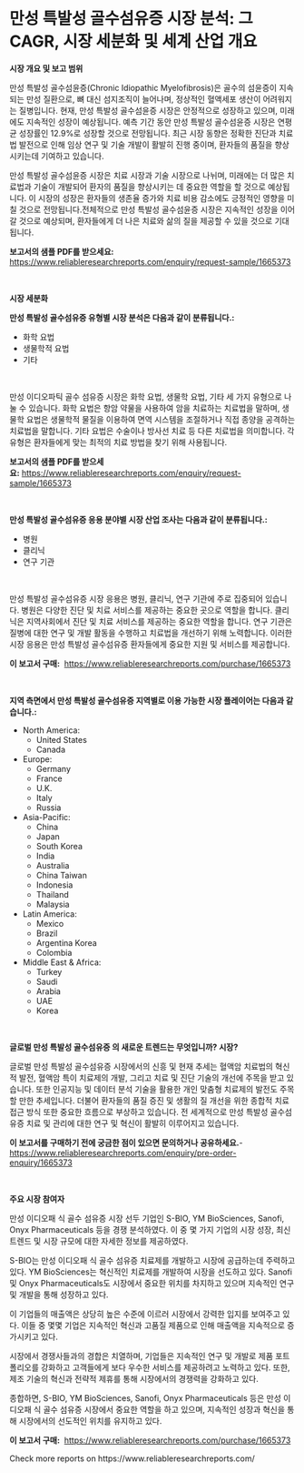 <p><h1>만성 특발성 골수섬유증 시장 분석: 그 CAGR, 시장 세분화 및 세계 산업 개요</h1></p><p><strong>시장 개요 및 보고 범위</strong></p>
<p><p>만성 특발성 골수섬윤증(Chronic Idiopathic Myelofibrosis)은 골수의 섬윤증이 지속되는 만성 질환으로, 뼈 대신 섬지조직이 늘어나며, 정상적인 혈액세포 생산이 어려워지는 질병입니다. 현재, 만성 특발성 골수섬윤증 시장은 안정적으로 성장하고 있으며, 미래에도 지속적인 성장이 예상됩니다. 예측 기간 동안 만성 특발성 골수섬윤증 시장은 연평균 성장률인 12.9%로 성장할 것으로 전망됩니다. 최근 시장 동향은 정확한 진단과 치료법 발전으로 인해 임상 연구 및 기술 개발이 활발히 진행 중이며, 환자들의 품질을 향상시키는데 기여하고 있습니다.</p><p>만성 특발성 골수섬윤증 시장은 치료 시장과 기술 시장으로 나뉘며, 미래에는 더 많은 치료법과 기술이 개발되어 환자의 품질을 향상시키는 데 중요한 역할을 할 것으로 예상됩니다. 이 시장의 성장은 환자들의 생존율 증가와 치료 비용 감소에도 긍정적인 영향을 미칠 것으로 전망됩니다.전체적으로 만성 특발성 골수섬윤증 시장은 지속적인 성장을 이어갈 것으로 예상되며, 환자들에게 더 나은 치료와 삶의 질을 제공할 수 있을 것으로 기대됩니다.</p></p>
<p><strong>보고서의 샘플 PDF를 받으세요:</strong> <a href="https://www.reliableresearchreports.com/enquiry/request-sample/1665373">https://www.reliableresearchreports.com/enquiry/request-sample/1665373</a></p>
<p>&nbsp;</p>
<p><strong>시장 세분화</strong></p>
<p><strong>만성 특발성 골수섬유증 유형별 시장 분석은 다음과 같이 분류됩니다.:</strong></p>
<p><ul><li>화학 요법</li><li>생물학적 요법</li><li>기타</li></ul></p>
<p>&nbsp;</p>
<p><p> 만성 이디오파틱 골수 섬유증 시장은 화학 요법, 생물학 요법, 기타 세 가지 유형으로 나눌 수 있습니다. 화학 요법은 항암 약물을 사용하여 암을 치료하는 치료법을 말하며, 생물학 요법은 생물학적 물질을 이용하여 면역 시스템을 조절하거나 직접 종양을 공격하는 치료법을 말합니다. 기타 요법은 수술이나 방사선 치료 등 다른 치료법을 의미합니다. 각 유형은 환자들에게 맞는 최적의 치료 방법을 찾기 위해 사용됩니다.</p></p>
<p><strong>보고서의 샘플 PDF를 받으세요:</strong>&nbsp;<a href="https://www.reliableresearchreports.com/enquiry/request-sample/1665373">https://www.reliableresearchreports.com/enquiry/request-sample/1665373</a></p>
<p>&nbsp;</p>
<p><strong> 만성 특발성 골수섬유증 응용 분야별 시장 산업 조사는 다음과 같이 분류됩니다.:</strong></p>
<p><ul><li>병원</li><li>클리닉</li><li>연구 기관</li></ul></p>
<p>&nbsp;</p>
<p><p>만성 특발성 골수섬유증 시장 응용은 병원, 클리닉, 연구 기관에 주로 집중되어 있습니다. 병원은 다양한 진단 및 치료 서비스를 제공하는 중요한 곳으로 역할을 합니다. 클리닉은 지역사회에서 진단 및 치료 서비스를 제공하는 중요한 역할을 합니다. 연구 기관은 질병에 대한 연구 및 개발 활동을 수행하고 치료법을 개선하기 위해 노력합니다. 이러한 시장 응용은 만성 특발성 골수섬유증 환자들에게 중요한 지원 및 서비스를 제공합니다.</p></p>
<p><strong>이 보고서 구매:</strong>&nbsp; <a href="https://www.reliableresearchreports.com/purchase/1665373">https://www.reliableresearchreports.com/purchase/1665373</a></p>
<p>&nbsp;</p>
<p><strong>지역 측면에서 만성 특발성 골수섬유증 지역별로 이용 가능한 시장 플레이어는 다음과 같습니다.:</strong></p>
<p><ul>
    <li>
        North America:
        <ul>
            <li>United States</li>
            <li>Canada</li>
        </ul>
    </li>
    <li>
        Europe:
        <ul>
            <li>Germany</li>
            <li>France</li>
            <li>U.K.</li>
            <li>Italy</li>
            <li>Russia</li>
        </ul>
    </li>
    <li>
        Asia-Pacific:
        <ul>
            <li>China</li>
            <li>Japan</li>
            <li>South Korea</li>
            <li>India</li>
            <li>Australia</li>
            <li>China Taiwan</li>
            <li>Indonesia</li>
            <li>Thailand</li>
            <li>Malaysia</li>
        </ul>
    </li>
    <li>
        Latin America:
        <ul>
            <li>Mexico</li>
            <li>Brazil</li>
            <li>Argentina Korea</li>
            <li>Colombia</li>
        </ul>
    </li>
    <li>
        Middle East & Africa:
        <ul>
            <li>Turkey</li>
            <li>Saudi</li>
            <li>Arabia</li>
            <li>UAE</li>
            <li>Korea</li>
        </ul>
    </li>
    </ul></p>
<p>&nbsp;</p>
<p><strong>글로벌 만성 특발성 골수섬유증 의 새로운 트렌드는 무엇입니까? 시장?</strong></p>
<p><p>글로벌 만성 특발성 골수섬유증 시장에서의 신흥 및 현재 추세는 혈액암 치료법의 혁신적 발전, 혈액암 특이 치료제의 개발, 그리고 치료 및 진단 기술의 개선에 주목을 받고 있습니다. 또한 인공지능 및 데이터 분석 기술을 활용한 개인 맞춤형 치료제의 발전도 주목할 만한 추세입니다. 더불어 환자들의 품질 증진 및 생활의 질 개선을 위한 종합적 치료 접근 방식 또한 중요한 흐름으로 부상하고 있습니다. 전 세계적으로 만성 특발성 골수섬유증 치료 및 관리에 대한 연구 및 혁신이 활발히 이루어지고 있습니다.</p></p>
<p><strong>이 보고서를 구매하기 전에 궁금한 점이 있으면 문의하거나 공유하세요.</strong>- <a href="https://www.reliableresearchreports.com/enquiry/pre-order-enquiry/1665373">https://www.reliableresearchreports.com/enquiry/pre-order-enquiry/1665373</a></p>
<p>&nbsp;</p>
<p><strong>주요 시장 참여자</strong></p>
<p><p>만성 이디오패 식 골수 섬유증 시장 선두 기업인 S-BIO, YM BioSciences, Sanofi, Onyx Pharmaceuticals 등을 경쟁 분석하였다. 이 중 몇 가지 기업의 시장 성장, 최신 트렌드 및 시장 규모에 대한 자세한 정보를 제공하였다. </p><p>S-BIO는 만성 이디오패 식 골수 섬유증 치료제를 개발하고 시장에 공급하는데 주력하고 있다. YM BioSciences는 혁신적인 치료제를 개발하여 시장을 선도하고 있다. Sanofi 및 Onyx Pharmaceuticals도 시장에서 중요한 위치를 차지하고 있으며 지속적인 연구 및 개발을 통해 성장하고 있다.</p><p>이 기업들의 매출액은 상당히 높은 수준에 이르러 시장에서 강력한 입지를 보여주고 있다. 이들 중 몇몇 기업은 지속적인 혁신과 고품질 제품으로 인해 매출액을 지속적으로 증가시키고 있다.</p><p>시장에서 경쟁사들과의 경합은 치열하며, 기업들은 지속적인 연구 및 개발로 제품 포트폴리오를 강화하고 고객들에게 보다 우수한 서비스를 제공하려고 노력하고 있다. 또한, 제조 기술의 혁신과 전략적 제휴를 통해 시장에서의 경쟁력을 강화하고 있다.</p><p>종합하면, S-BIO, YM BioSciences, Sanofi, Onyx Pharmaceuticals 등은 만성 이디오패 식 골수 섬유증 시장에서 중요한 역할을 하고 있으며, 지속적인 성장과 혁신을 통해 시장에서의 선도적인 위치를 유지하고 있다.</p></p>
<p><strong>이 보고서 구매:</strong>&nbsp;&nbsp;<a href="https://www.reliableresearchreports.com/purchase/1665373">https://www.reliableresearchreports.com/purchase/1665373</a></p>
<p>Check more reports on https://www.reliableresearchreports.com/</p>
